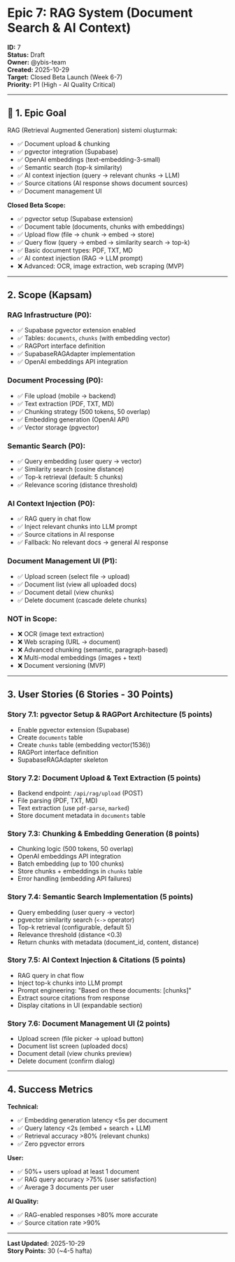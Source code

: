 # Epic 7: RAG System (Document Search & AI Context)

**ID:** 7  
**Status:** Draft  
**Owner:** @ybis-team  
**Created:** 2025-10-29  
**Target:** Closed Beta Launch (Week 6-7)  
**Priority:** P1 (High - AI Quality Critical)

---

## 🎯 1. Epic Goal

RAG (Retrieval Augmented Generation) sistemi oluşturmak:
- ✅ Document upload & chunking
- ✅ pgvector integration (Supabase)
- ✅ OpenAI embeddings (text-embedding-3-small)
- ✅ Semantic search (top-k similarity)
- ✅ AI context injection (query → relevant chunks → LLM)
- ✅ Source citations (AI response shows document sources)
- ✅ Document management UI

**Closed Beta Scope:**
- ✅ pgvector setup (Supabase extension)
- ✅ Document table (documents, chunks with embeddings)
- ✅ Upload flow (file → chunk → embed → store)
- ✅ Query flow (query → embed → similarity search → top-k)
- ✅ Basic document types: PDF, TXT, MD
- ✅ AI context injection (RAG → LLM prompt)
- ❌ Advanced: OCR, image extraction, web scraping (MVP)

---

## 2. Scope (Kapsam)

### **RAG Infrastructure (P0):**
- ✅ Supabase pgvector extension enabled
- ✅ Tables: `documents`, `chunks` (with embedding vector)
- ✅ RAGPort interface definition
- ✅ SupabaseRAGAdapter implementation
- ✅ OpenAI embeddings API integration

### **Document Processing (P0):**
- ✅ File upload (mobile → backend)
- ✅ Text extraction (PDF, TXT, MD)
- ✅ Chunking strategy (500 tokens, 50 overlap)
- ✅ Embedding generation (OpenAI API)
- ✅ Vector storage (pgvector)

### **Semantic Search (P0):**
- ✅ Query embedding (user query → vector)
- ✅ Similarity search (cosine distance)
- ✅ Top-k retrieval (default: 5 chunks)
- ✅ Relevance scoring (distance threshold)

### **AI Context Injection (P0):**
- ✅ RAG query in chat flow
- ✅ Inject relevant chunks into LLM prompt
- ✅ Source citations in AI response
- ✅ Fallback: No relevant docs → general AI response

### **Document Management UI (P1):**
- ✅ Upload screen (select file → upload)
- ✅ Document list (view all uploaded docs)
- ✅ Document detail (view chunks)
- ✅ Delete document (cascade delete chunks)

### **NOT in Scope:**
- ❌ OCR (image text extraction)
- ❌ Web scraping (URL → document)
- ❌ Advanced chunking (semantic, paragraph-based)
- ❌ Multi-modal embeddings (images + text)
- ❌ Document versioning (MVP)

---

## 3. User Stories (6 Stories - 30 Points)

### **Story 7.1: pgvector Setup & RAGPort Architecture (5 points)**
- Enable pgvector extension (Supabase)
- Create `documents` table
- Create `chunks` table (embedding vector(1536))
- RAGPort interface definition
- SupabaseRAGAdapter skeleton

### **Story 7.2: Document Upload & Text Extraction (5 points)**
- Backend endpoint: `/api/rag/upload` (POST)
- File parsing (PDF, TXT, MD)
- Text extraction (use `pdf-parse`, `marked`)
- Store document metadata in `documents` table

### **Story 7.3: Chunking & Embedding Generation (8 points)**
- Chunking logic (500 tokens, 50 overlap)
- OpenAI embeddings API integration
- Batch embedding (up to 100 chunks)
- Store chunks + embeddings in `chunks` table
- Error handling (embedding API failures)

### **Story 7.4: Semantic Search Implementation (5 points)**
- Query embedding (user query → vector)
- pgvector similarity search (`<->` operator)
- Top-k retrieval (configurable, default 5)
- Relevance threshold (distance <0.3)
- Return chunks with metadata (document_id, content, distance)

### **Story 7.5: AI Context Injection & Citations (5 points)**
- RAG query in chat flow
- Inject top-k chunks into LLM prompt
- Prompt engineering: "Based on these documents: [chunks]"
- Extract source citations from response
- Display citations in UI (expandable section)

### **Story 7.6: Document Management UI (2 points)**
- Upload screen (file picker → upload button)
- Document list screen (uploaded docs)
- Document detail (view chunks preview)
- Delete document (confirm dialog)

---

## 4. Success Metrics

**Technical:**
- ✅ Embedding generation latency <5s per document
- ✅ Query latency <2s (embed + search + LLM)
- ✅ Retrieval accuracy >80% (relevant chunks)
- ✅ Zero pgvector errors

**User:**
- ✅ 50%+ users upload at least 1 document
- ✅ RAG query accuracy >75% (user satisfaction)
- ✅ Average 3 documents per user

**AI Quality:**
- ✅ RAG-enabled responses >80% more accurate
- ✅ Source citation rate >90%

---

**Last Updated:** 2025-10-29  
**Story Points:** 30 (~4-5 hafta)
